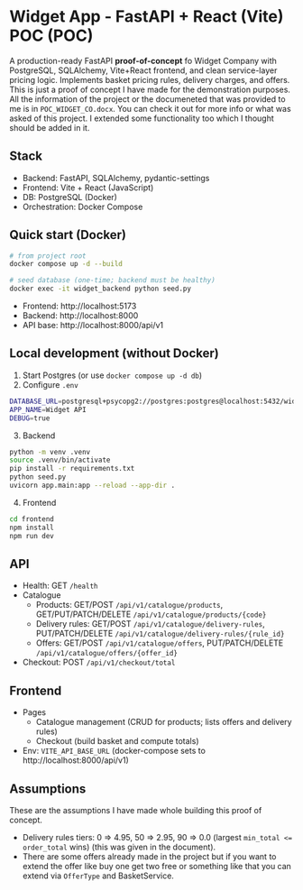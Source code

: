 # Widget App - FastAPI + React (Vite) POC (POC)

A production-ready FastAPI **proof-of-concept** fo Widget Company with PostgreSQL, SQLAlchemy, Vite+React frontend, and clean service-layer pricing logic. Implements basket pricing rules, delivery charges, and offers. This is just a proof of concept I have made for the demonstration purposes. All the information of the project or the documeneted that was provided to me is in `POC_WIDGET_CO.docx`. You can check it out for more info or what was asked of this project. I extended some functionality too which I thought should be added in it.

## Stack
- Backend: FastAPI, SQLAlchemy, pydantic-settings
- Frontend: Vite + React (JavaScript)
- DB: PostgreSQL (Docker)
- Orchestration: Docker Compose

## Quick start (Docker)
```bash
# from project root
docker compose up -d --build

# seed database (one-time; backend must be healthy)
docker exec -it widget_backend python seed.py
```

- Frontend: http://localhost:5173
- Backend: http://localhost:8000
- API base: http://localhost:8000/api/v1

## Local development (without Docker)
1) Start Postgres (or use `docker compose up -d db`)
2) Configure `.env`
```bash
DATABASE_URL=postgresql+psycopg2://postgres:postgres@localhost:5432/widget_db
APP_NAME=Widget API
DEBUG=true
```
3) Backend
```bash
python -m venv .venv
source .venv/bin/activate
pip install -r requirements.txt
python seed.py
uvicorn app.main:app --reload --app-dir .
```
4) Frontend
```bash
cd frontend
npm install
npm run dev
```

## API
- Health: GET `/health`
- Catalogue
  - Products: GET/POST `/api/v1/catalogue/products`, GET/PUT/PATCH/DELETE `/api/v1/catalogue/products/{code}`
  - Delivery rules: GET/POST `/api/v1/catalogue/delivery-rules`, PUT/PATCH/DELETE `/api/v1/catalogue/delivery-rules/{rule_id}`
  - Offers: GET/POST `/api/v1/catalogue/offers`, PUT/PATCH/DELETE `/api/v1/catalogue/offers/{offer_id}`
- Checkout: POST `/api/v1/checkout/total`

## Frontend
- Pages
  - Catalogue management (CRUD for products; lists offers and delivery rules)
  - Checkout (build basket and compute totals)
- Env: `VITE_API_BASE_URL` (docker-compose sets to http://localhost:8000/api/v1)

## Assumptions
These are the assumptions I have made whole building this proof of concept.
- Delivery rules tiers: 0 => 4.95, 50 => 2.95, 90 => 0.0 (largest `min_total <= order_total` wins) (this was given in the document).
- There are some offers already made in the project but if you want to extend the offer like buy one get two free or something like that you can extend via `OfferType` and BasketService.

